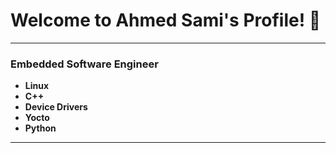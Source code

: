 # **Welcome to Ahmed Sami's Profile!** 🌟

---

### **Embedded Software Engineer**


- **Linux**
- **C++**
- **Device Drivers**
- **Yocto**
- **Python**

---
